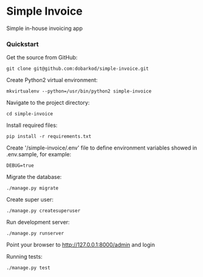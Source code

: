 # Simple Invoice

Simple in-house invoicing app

### Quickstart

Get the source from GitHub:

    git clone git@github.com:dobarkod/simple-invoice.git

Create Python2 virtual environment:

    mkvirtualenv --python=/usr/bin/python2 simple-invoice

Navigate to the project directory:

    cd simple-invoice

Install required files:

    pip install -r requirements.txt

Create '/simple-invoice/.env' file to define environment variables
showed in .env.sample, for example:

    DEBUG=true

Migrate the database:

    ./manage.py migrate

Create super user:

    ./manage.py createsuperuser

Run development server:

    ./manage.py runserver

Point your browser to http://127.0.0.1:8000/admin and login

Running tests:

    ./manage.py test
